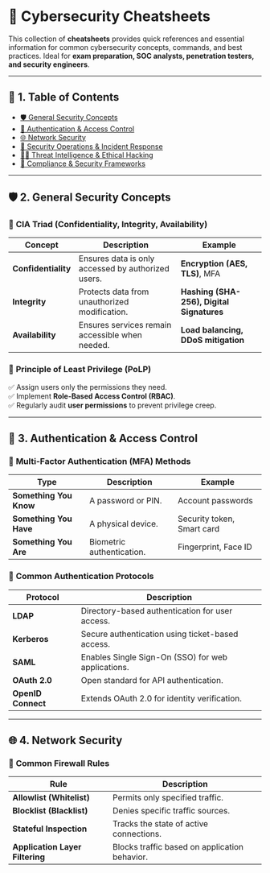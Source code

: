 # 📌 **Cybersecurity Cheatsheets**

This collection of **cheatsheets** provides quick references and essential information for common cybersecurity concepts, commands, and best practices. Ideal for **exam preparation, SOC analysts, penetration testers, and security engineers**.

---

## 📖 **1. Table of Contents**

- [🛡️ General Security Concepts](#-general-security-concepts)
- [🔐 Authentication & Access Control](#-authentication--access-control)
- [🌐 Network Security](#-network-security)
- [📜 Security Operations & Incident Response](#-security-operations--incident-response)
- [🕵️‍♂️ Threat Intelligence & Ethical Hacking](#-threat-intelligence--ethical-hacking)
- [📝 Compliance & Security Frameworks](#-compliance--security-frameworks)

---

## 🛡️ **2. General Security Concepts**

### 🔹 **CIA Triad** (Confidentiality, Integrity, Availability)
| Concept | Description | Example |
|---------|------------|---------|
| **Confidentiality** | Ensures data is only accessed by authorized users. | **Encryption (AES, TLS)**, MFA |
| **Integrity** | Protects data from unauthorized modification. | **Hashing (SHA-256), Digital Signatures** |
| **Availability** | Ensures services remain accessible when needed. | **Load balancing, DDoS mitigation** |

### 🔹 **Principle of Least Privilege (PoLP)**
✅ Assign users only the permissions they need.  
✅ Implement **Role-Based Access Control (RBAC)**.  
✅ Regularly audit **user permissions** to prevent privilege creep.

---

## 🔐 **3. Authentication & Access Control**

### 🔹 **Multi-Factor Authentication (MFA) Methods**
| Type | Description | Example |
|------|------------|---------|
| **Something You Know** | A password or PIN. | Account passwords |
| **Something You Have** | A physical device. | Security token, Smart card |
| **Something You Are** | Biometric authentication. | Fingerprint, Face ID |

### 🔹 **Common Authentication Protocols**
| Protocol | Description |
|----------|------------|
| **LDAP** | Directory-based authentication for user access. |
| **Kerberos** | Secure authentication using ticket-based access. |
| **SAML** | Enables Single Sign-On (SSO) for web applications. |
| **OAuth 2.0** | Open standard for API authentication. |
| **OpenID Connect** | Extends OAuth 2.0 for identity verification. |

---

## 🌐 **4. Network Security**

### 🔹 **Common Firewall Rules**
| Rule | Description |
|------|------------|
| **Allowlist (Whitelist)** | Permits only specified traffic. |
| **Blocklist (Blacklist)** | Denies specific traffic sources. |
| **Stateful Inspection** | Tracks the state of active connections. |
| **Application Layer Filtering** | Blocks traffic based on application behavior. |
